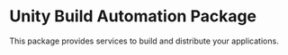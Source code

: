 # Unity Build Automation Package

This package provides services to build and distribute your applications. 


